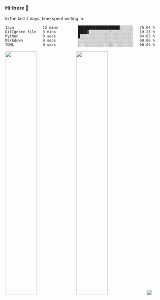### Hi there 👋

In the last 7 days, time spent writing in:

<!--START_SECTION:waka-->

```text
Java             12 mins         ███████████████████░░░░░░   76.64 %
GitIgnore file   3 mins          ████▓░░░░░░░░░░░░░░░░░░░░   19.23 %
Python           0 secs          █░░░░░░░░░░░░░░░░░░░░░░░░   04.03 %
Markdown         0 secs          ░░░░░░░░░░░░░░░░░░░░░░░░░   00.06 %
TOML             0 secs          ░░░░░░░░░░░░░░░░░░░░░░░░░   00.05 %
```

<!--END_SECTION:waka-->

<img src="https://wakatime.com/share/@jimtje/5d0c92de-08f8-4a72-8f2f-6a9693d1e318.svg" width=45% height=45%> <img src="https://wakatime.com/share/@jimtje/501498ae-bda5-4da7-a89d-b40bcdd5556d.svg" width=45% height=45%>
![](https://hit.yhype.me/github/profile?user_id=43537315)
